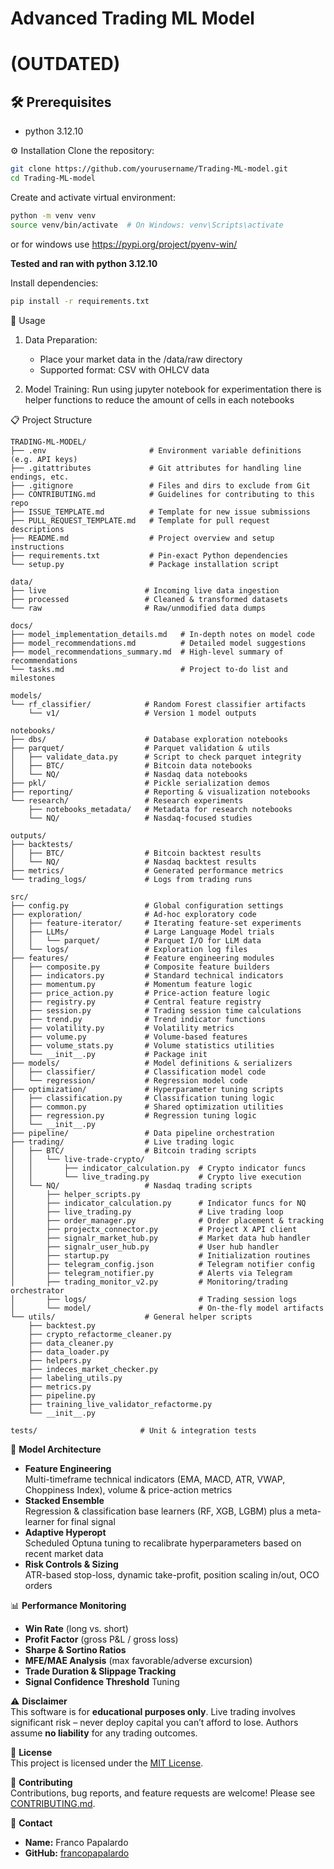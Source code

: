 # Advanced Trading ML Model
# (OUTDATED)
## 🛠 Prerequisites

- python 3.12.10

⚙️ Installation
Clone the repository:
```bash
git clone https://github.com/yourusername/Trading-ML-model.git
cd Trading-ML-model
```

Create and activate virtual environment:
```bash
python -m venv venv
source venv/bin/activate  # On Windows: venv\Scripts\activate
```
or for windows use https://pypi.org/project/pyenv-win/

**Tested and ran with python 3.12.10**

Install dependencies:
```bash
pip install -r requirements.txt
```

🚀 Usage
1. Data Preparation:
    - Place your market data in the /data/raw directory
    - Supported format: CSV with OHLCV data

2. Model Training:
Run using jupyter notebook for experimentation there is helper functions to reduce the amount of cells in each notebooks

📋 Project Structure
```
TRADING-ML-MODEL/
├── .env                       # Environment variable definitions (e.g. API keys)
├── .gitattributes             # Git attributes for handling line endings, etc.
├── .gitignore                 # Files and dirs to exclude from Git
├── CONTRIBUTING.md            # Guidelines for contributing to this repo
├── ISSUE_TEMPLATE.md          # Template for new issue submissions
├── PULL_REQUEST_TEMPLATE.md   # Template for pull request descriptions
├── README.md                  # Project overview and setup instructions
├── requirements.txt           # Pin-exact Python dependencies
└── setup.py                   # Package installation script

data/
├── live                      # Incoming live data ingestion
├── processed                 # Cleaned & transformed datasets
└── raw                       # Raw/unmodified data dumps

docs/
├── model_implementation_details.md   # In-depth notes on model code
├── model_recommendations.md          # Detailed model suggestions
├── model_recommendations_summary.md  # High-level summary of recommendations
└── tasks.md                          # Project to-do list and milestones

models/
└── rf_classifier/            # Random Forest classifier artifacts
    └── v1/                   # Version 1 model outputs

notebooks/
├── dbs/                      # Database exploration notebooks
├── parquet/                  # Parquet validation & utils
│   ├── validate_data.py      # Script to check parquet integrity
│   ├── BTC/                  # Bitcoin data notebooks
│   └── NQ/                   # Nasdaq data notebooks
├── pkl/                      # Pickle serialization demos
├── reporting/                # Reporting & visualization notebooks
└── research/                 # Research experiments
    ├── notebooks_metadata/   # Metadata for research notebooks
    └── NQ/                   # Nasdaq-focused studies

outputs/
├── backtests/
│   ├── BTC/                  # Bitcoin backtest results
│   └── NQ/                   # Nasdaq backtest results
├── metrics/                  # Generated performance metrics
└── trading_logs/             # Logs from trading runs

src/
├── config.py                 # Global configuration settings
├── exploration/              # Ad-hoc exploratory code
│   ├── feature-iterator/     # Iterating feature-set experiments
│   ├── LLMs/                 # Large Language Model trials
│   │   └── parquet/          # Parquet I/O for LLM data
│   └── logs/                 # Exploration log files
├── features/                 # Feature engineering modules
│   ├── composite.py          # Composite feature builders
│   ├── indicators.py         # Standard technical indicators
│   ├── momentum.py           # Momentum feature logic
│   ├── price_action.py       # Price-action feature logic
│   ├── registry.py           # Central feature registry
│   ├── session.py            # Trading session time calculations
│   ├── trend.py              # Trend indicator functions
│   ├── volatility.py         # Volatility metrics
│   ├── volume.py             # Volume-based features
│   ├── volume_stats.py       # Volume statistics utilities
│   └── __init__.py           # Package init
├── models/                   # Model definitions & serializers
│   ├── classifier/           # Classification model code
│   └── regression/           # Regression model code
├── optimization/             # Hyperparameter tuning scripts
│   ├── classification.py     # Classification tuning logic
│   ├── common.py             # Shared optimization utilities
│   ├── regression.py         # Regression tuning logic
│   └── __init__.py
├── pipeline/                 # Data pipeline orchestration
├── trading/                  # Live trading logic
│   ├── BTC/                  # Bitcoin trading scripts
│   │   └── live-trade-crypto/
│   │       ├── indicator_calculation.py  # Crypto indicator funcs
│   │       └── live_trading.py           # Crypto live execution
│   └── NQ/                   # Nasdaq trading scripts
│       ├── helper_scripts.py
│       ├── indicator_calculation.py      # Indicator funcs for NQ
│       ├── live_trading.py               # Live trading loop
│       ├── order_manager.py              # Order placement & tracking
│       ├── projectx_connector.py         # Project X API client
│       ├── signalr_market_hub.py         # Market data hub handler
│       ├── signalr_user_hub.py           # User hub handler
│       ├── startup.py                    # Initialization routines
│       ├── telegram_config.json          # Telegram notifier config
│       ├── telegram_notifier.py          # Alerts via Telegram
│       ├── trading_monitor_v2.py         # Monitoring/trading orchestrator
│       ├── logs/                         # Trading session logs
│       └── model/                        # On-the-fly model artifacts
└── utils/                    # General helper scripts
    ├── backtest.py
    ├── crypto_refactorme_cleaner.py
    ├── data_cleaner.py
    ├── data_loader.py
    ├── helpers.py
    ├── indeces_market_checker.py
    ├── labeling_utils.py
    ├── metrics.py
    ├── pipeline.py
    ├── training_live_validator_refactorme.py
    └── __init__.py

tests/                       # Unit & integration tests

```

🔬 **Model Architecture**
- **Feature Engineering**  
  Multi-timeframe technical indicators (EMA, MACD, ATR, VWAP, Choppiness Index), volume & price-action metrics  
- **Stacked Ensemble**  
  Regression & classification base learners (RF, XGB, LGBM) plus a meta-learner for final signal  
- **Adaptive Hyperopt**  
  Scheduled Optuna tuning to recalibrate hyperparameters based on recent market data  
- **Risk Controls & Sizing**  
  ATR-based stop-loss, dynamic take-profit, position scaling in/out, OCO orders

📊 **Performance Monitoring**
- **Win Rate** (long vs. short)  
- **Profit Factor** (gross P&L / gross loss)  
- **Sharpe & Sortino Ratios**  
- **MFE/MAE Analysis** (max favorable/adverse excursion)  
- **Trade Duration & Slippage Tracking**  
- **Signal Confidence Threshold** Tuning

⚠️ **Disclaimer**  
This software is for **educational purposes only**. Live trading involves significant risk – never deploy capital you can’t afford to lose. Authors assume **no liability** for any trading outcomes.

📝 **License**  
This project is licensed under the [MIT License](LICENSE).

🤝 **Contributing**  
Contributions, bug reports, and feature requests are welcome! Please see [CONTRIBUTING.md](CONTRIBUTING.md).

📧 **Contact**  
- **Name:** Franco Papalardo
- **GitHub:** [francopapalardo](https://github.com/francopapalardo)
